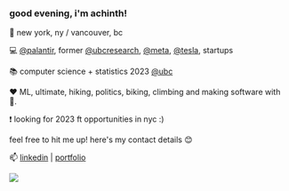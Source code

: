 ### good evening, i'm achinth! 
📍 new york, ny / vancouver, bc

💻 [@palantir](https://palantir.com), former [@ubcresearch](), [@meta](https://about.facebook.com/meta), [@tesla](https://tesla.com), startups
 
📚 computer science + statistics 2023 [@ubc](https://cs.ubc.ca)

❤️ ML, ultimate, hiking, politics, biking, climbing and making software with 💖.
 
 ❗ looking for 2023 ft opportunities in nyc :)
 
feel free to hit me up! here's my contact details 😊

📫 [linkedin](https://linkedin.com/in/achinthb) | [portfolio](https://achinth.ca)


<a href="https://github.com/anuraghazra/convoychat">
  <img align="center" src="https://github-readme-stats.vercel.app/api/top-langs/?username=achinth-b&layout=compact&show_icons=true&theme=nightowl" />
</a>
